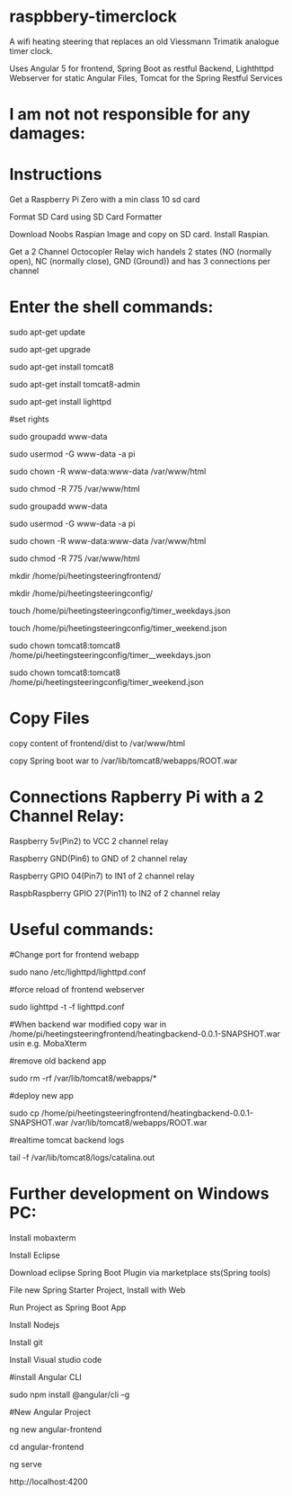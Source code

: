 # raspbbery-timerclock
A wifi heating steering that replaces an old Viessmann Trimatik analogue timer clock.


Uses Angular 5 for frontend, Spring Boot as restful Backend, Lighthttpd Webserver for static Angular Files, Tomcat for the Spring Restful Services



# I am not not responsible for any damages:


# Instructions

Get a Raspberry Pi Zero with a min class 10 sd card

Format SD Card using SD Card Formatter

Download Noobs Raspian Image and copy on SD card. Install Raspian.

Get a 2 Channel Octocopler Relay wich handels 2 states (NO (normally open), NC (normally close), GND (Ground)) and has 3 connections per channel

# Enter the shell commands:

sudo apt-get update

sudo apt-get upgrade


sudo apt-get install tomcat8

sudo apt-get install tomcat8-admin


sudo apt-get install lighttpd

#set rights

sudo groupadd www-data

sudo usermod -G www-data -a pi

sudo chown -R www-data:www-data /var/www/html

sudo chmod -R 775 /var/www/html

sudo groupadd www-data

sudo usermod -G www-data -a pi

sudo chown -R www-data:www-data /var/www/html

sudo chmod -R 775 /var/www/html


mkdir /home/pi/heetingsteeringfrontend/

mkdir /home/pi/heetingsteeringconfig/

touch /home/pi/heetingsteeringconfig/timer_weekdays.json

touch /home/pi/heetingsteeringconfig/timer_weekend.json

sudo chown tomcat8:tomcat8  /home/pi/heetingsteeringconfig/timer__weekdays.json

sudo chown tomcat8:tomcat8  /home/pi/heetingsteeringconfig/timer_weekend.json


# Copy Files

copy content of frontend/dist to /var/www/html

copy Spring boot war to /var/lib/tomcat8/webapps/ROOT.war


# Connections Rapberry Pi with a 2 Channel Relay:

Raspberry 5v(Pin2) to VCC 2 channel relay

Raspberry GND(Pin6) to GND of 2 channel relay

Raspberry GPIO 04(Pin7) to IN1 of 2 channel relay

RaspbRaspberry GPIO 27(Pin11) to IN2 of 2 channel relay




# Useful commands:
#Change port for frontend webapp

sudo nano /etc/lighttpd/lighttpd.conf

#force reload of frontend webserver

sudo lighttpd -t -f lighttpd.conf


#When backend war modified copy war in /home/pi/heetingsteeringfrontend/heatingbackend-0.0.1-SNAPSHOT.war usin e.g. MobaXterm

#remove old backend app

sudo rm -rf /var/lib/tomcat8/webapps/*

#deploy new app

sudo cp /home/pi/heetingsteeringfrontend/heatingbackend-0.0.1-SNAPSHOT.war /var/lib/tomcat8/webapps/ROOT.war



#realtime tomcat backend logs

tail -f /var/lib/tomcat8/logs/catalina.out


# Further development on Windows PC:

Install mobaxterm

Install Eclipse

Download eclipse Spring Boot Plugin via marketplace sts(Spring tools)

File new Spring Starter Project, Install with Web 

Run Project as Spring Boot App


Install Nodejs

Install git

Install Visual studio code

#install Angular CLI

sudo npm install @angular/cli –g

#New Angular Project

ng new angular-frontend

cd angular-frontend

ng serve

http://localhost:4200


